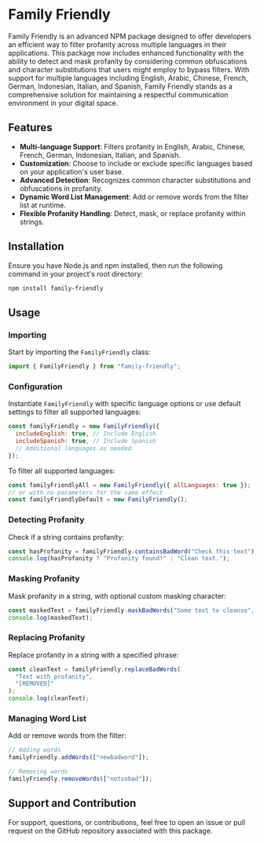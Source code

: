 # Family Friendly

Family Friendly is an advanced NPM package designed to offer developers an efficient way to filter profanity across multiple languages in their applications. This package now includes enhanced functionality with the ability to detect and mask profanity by considering common obfuscations and character substitutions that users might employ to bypass filters. With support for multiple languages including English, Arabic, Chinese, French, German, Indonesian, Italian, and Spanish, Family Friendly stands as a comprehensive solution for maintaining a respectful communication environment in your digital space.

## Features

- **Multi-language Support**: Filters profanity in English, Arabic, Chinese, French, German, Indonesian, Italian, and Spanish.
- **Customization**: Choose to include or exclude specific languages based on your application's user base.
- **Advanced Detection**: Recognizes common character substitutions and obfuscations in profanity.
- **Dynamic Word List Management**: Add or remove words from the filter list at runtime.
- **Flexible Profanity Handling**: Detect, mask, or replace profanity within strings.

## Installation

Ensure you have Node.js and npm installed, then run the following command in your project's root directory:

```bash
npm install family-friendly
```

## Usage

### Importing

Start by importing the `FamilyFriendly` class:

```javascript
import { FamilyFriendly } from "family-friendly";
```

### Configuration

Instantiate `FamilyFriendly` with specific language options or use default settings to filter all supported languages:

```javascript
const familyFriendly = new FamilyFriendly({
  includeEnglish: true, // Include English
  includeSpanish: true, // Include Spanish
  // Additional languages as needed
});
```

To filter all supported languages:

```javascript
const familyFriendlyAll = new FamilyFriendly({ allLanguages: true });
// or with no parameters for the same effect
const familyFriendlyDefault = new FamilyFriendly();
```

### Detecting Profanity

Check if a string contains profanity:

```javascript
const hasProfanity = familyFriendly.containsBadWord("Check this text");
console.log(hasProfanity ? "Profanity found!" : "Clean text.");
```

### Masking Profanity

Mask profanity in a string, with optional custom masking character:

```javascript
const maskedText = familyFriendly.maskBadWords("Some text to cleanse", "*");
console.log(maskedText);
```

### Replacing Profanity

Replace profanity in a string with a specified phrase:

```javascript
const cleanText = familyFriendly.replaceBadWords(
  "Text with profanity",
  "[REMOVED]"
);
console.log(cleanText);
```

### Managing Word List

Add or remove words from the filter:

```javascript
// Adding words
familyFriendly.addWords(["newbadword"]);

// Removing words
familyFriendly.removeWords(["notsobad"]);
```

## Support and Contribution

For support, questions, or contributions, feel free to open an issue or pull request on the GitHub repository associated with this package.

